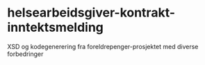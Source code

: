 # helsearbeidsgiver-kontrakt-inntektsmelding
XSD og kodegenerering fra foreldrepenger-prosjektet med diverse forbedringer


